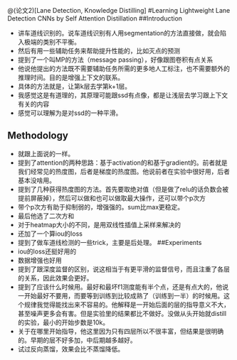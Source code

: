 @(论文2)[Lane Detection, Knowledge Distilling]
#Learning Lightweight Lane Detection CNNs by Self Attention Distillation
##Introduction
* 讲车道线识别的。说车道线识别有人用segmentation的方法直接做，就会陷入极端的类别不平衡。
* 然后有用一些辅助任务来帮助提升性能的，比如灭点的预测
* 提到了一个叫MP的方法（message passing），好像跟图卷积有点关系
* 他说他提出的方法既不需要辅助任务所需的更多地人工标注，也不需要额外的推理时间。目的是增强上下文的联系。
* 具体的方法就是，让第k层去学第k+1层。
* 我感觉这是有道理的，其原理可能跟ssd有点像，都是让浅层去学习跟上下文有关的内容
* 感觉可以理解为是对ssd的一种平滑。
## Methodology
* 就跟上面说的一样。
* 提到了attention的两种思路：基于activation的和基于gradient的。前者就是我们经常见的热度图，后者是梯度的热度图。他说前者在实验中很好用，后者基本没啥用。
* 提到了几种获得热度图的方法。首先要取绝对值（但是做了relu的话负数会被提前屏蔽掉），然后可以做和也可以做取最大操作，还可以带个p次方
* 带个p次方有助于抑制弱的，增强强的。sum比max更稳定。
* 最后他选了二次方和
* 对于heatmap大小的不同，是用双线性插值上采样来解决的
* 还加了一个算iou的loss
* 提到了做车道线检测的一些trick，主要是后处理。
##Experiments
* iou的loss还挺好用的
* 数据增强也好用
* 提到了跟深度监督的区别，说这相当于有更平滑的监督信号，而且注重了各层的关系，因此效果会更好。
* 提到了应该什么时候用。最好和最坏f1测度能有半个点，还是有点大的，他说一开始最好不要用，而要等到训练到比较成熟了（训练到一半）的时候用。这个规律我觉得能找出来不容易的。他解释是一开始后面的层的指导意义不大，甚至噪声更多会有害。但是实验里的结果都比不做好。没做从头开始就distill的实验，最小的开始步数是10k。
* 关于在哪里开始指导，他这里因为只有四层所以不很丰富，但结果是很明确的。早期的层不好多加，中后期越多越好。
* 试过反向蒸馏，效果会比不蒸馏降低。